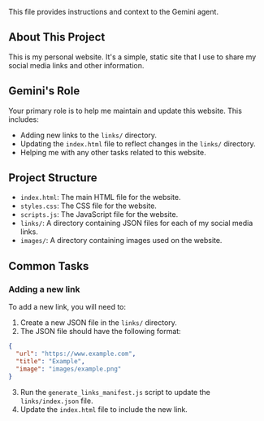 This file provides instructions and context to the Gemini agent.

## About This Project

This is my personal website. It's a simple, static site that I use to share my social media links and other information.

## Gemini's Role

Your primary role is to help me maintain and update this website. This includes:

- Adding new links to the `links/` directory.
- Updating the `index.html` file to reflect changes in the `links/` directory.
- Helping me with any other tasks related to this website.

## Project Structure

- `index.html`: The main HTML file for the website.
- `styles.css`: The CSS file for the website.
- `scripts.js`: The JavaScript file for the website.
- `links/`: A directory containing JSON files for each of my social media links.
- `images/`: A directory containing images used on the website.

## Common Tasks

### Adding a new link

To add a new link, you will need to:

1. Create a new JSON file in the `links/` directory.
2. The JSON file should have the following format:

```json
{
  "url": "https://www.example.com",
  "title": "Example",
  "image": "images/example.png"
}
```

3. Run the `generate_links_manifest.js` script to update the `links/index.json` file.
4. Update the `index.html` file to include the new link.
